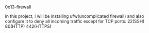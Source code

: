 0x13-firewall

in this project, I will be installing ufw(uncomplicated firewall) and
also configure it to deny all incoming traffic except for TCP ports:
22(SSH)
80(HTTP)
442(HTTPS)
